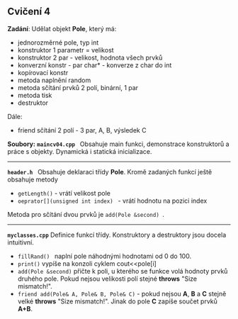 ## Cvičení 4

 **Zadání**:
Udělat objekt **Pole**, který má:
- jednorozměrné pole, typ int
- konstruktor 1 parametr = velikost
- konstruktor 2 par - velikost, hodnota všech prvků
- konverzní konstr - par char* - konverze z char do int
- kopírovací konstr
- metoda naplnění random
- metoda sčítání prvků 2 polí, binární, 1 par
- metoda tisk
- destruktor

Dále:
- friend sčítání 2 polí - 3 par, A, B, výsledek C
 
 **Soubory:**
 **``maincv04.cpp ``**
 Obsahuje main funkci, demonstrace konstruktorů a práce s objekty. Dynamická i statická inicializace.

-----
 **``header.h ``**
 Obsahuje deklaraci třídy **Pole**. 
 Kromě zadaných funkcí ještě obsahuje metody
 -  ``getLength()`` - vrátí velikost pole
 -  ``oeprator[](unsigned int index) `` - vrátí hodnotu na pozici index

Metoda pro sčítání dvou prvků je ``add(Pole &second) ``.

---
**``myclasses.cpp``**
Definice funkcí třídy.
Konstruktory a destruktory jsou docela intuitivní.
- ``fillRand() `` naplní pole náhodnými hodnotami od 0 do 100.
- ``print()`` vypíše na konzoli cyklem cout<<pole[i]
- ``add(Pole &second)`` přičte k poli, u kterého se funkce volá hodnoty prvků druhého pole. Pokud nejsou velikosti polí stejné **throws** "Size mismatch!".
- ``friend add(Pole& A, Pole& B, Pole& C)`` - pokud nejsou **A**, **B** a **C** stejně velké **throws** "Size mismatch!". Jinak do pole **C** zapíše součet prvků **A+B**.
<!--stackedit_data:
eyJoaXN0b3J5IjpbOTQzNDU5MTcxXX0=
-->
